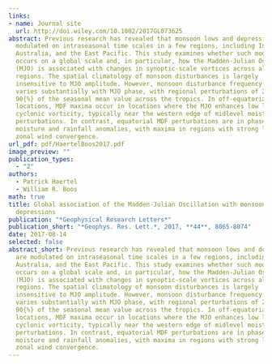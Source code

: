 ```yaml
---
links:
- name: Journal site
  url: http://doi.wiley.com/10.1002/2017GL073625
abstract: Previous research has revealed that monsoon lows and depressions are
  modulated on intraseasonal time scales in a few regions, including India,
  Australia, and the East Pacific. This study examines whether such modulation
  occurs on a global scale and, in particular, how the Madden-Julian Oscillation
  (MJO) is associated with changes in synoptic-scale vortices across all monsoon
  regions. The spatial climatology of monsoon disturbances is largely
  insensitive to MJO amplitude. However, monsoon disturbance frequency (MDF)
  varies substantially with MJO phase, with regional perturbations of 25 to
  90{%} of the seasonal mean value across the tropics. In off-equatorial
  locations, MDF maxima occur in locations where the MJO enhances low level
  cyclonic vorticity, typically near the western edge of midlevel moisture
  perturbations. In contrast, equatorial MDF perturbations are in phase with MJO
  moisture and rainfall anomalies, with maxima in regions with strong low level
  zonal wind convergence.
url_pdf: pdf/HaertelBoos2017.pdf
image_preview: ""
publication_types:
  - "2"
authors:
  - Patrick Haertel
  - William R. Boos
math: true
title: Global association of the Madden-Julian Oscillation with monsoon lows and
  depressions
publication: "*Geophysical Research Letters*"
publication_short: "*Geophys. Res. Lett.*, 2017, **44**, 8065-8074"
date: 2017-08-14
selected: false
abstract_short: Previous research has revealed that monsoon lows and depressions
  are modulated on intraseasonal time scales in a few regions, including India,
  Australia, and the East Pacific. This study examines whether such modulation
  occurs on a global scale and, in particular, how the Madden-Julian Oscillation
  (MJO) is associated with changes in synoptic-scale vortices across all monsoon
  regions. The spatial climatology of monsoon disturbances is largely
  insensitive to MJO amplitude. However, monsoon disturbance frequency (MDF)
  varies substantially with MJO phase, with regional perturbations of 25 to
  90{%} of the seasonal mean value across the tropics. In off-equatorial
  locations, MDF maxima occur in locations where the MJO enhances low level
  cyclonic vorticity, typically near the western edge of midlevel moisture
  perturbations. In contrast, equatorial MDF perturbations are in phase with MJO
  moisture and rainfall anomalies, with maxima in regions with strong low level
  zonal wind convergence.
---
```

